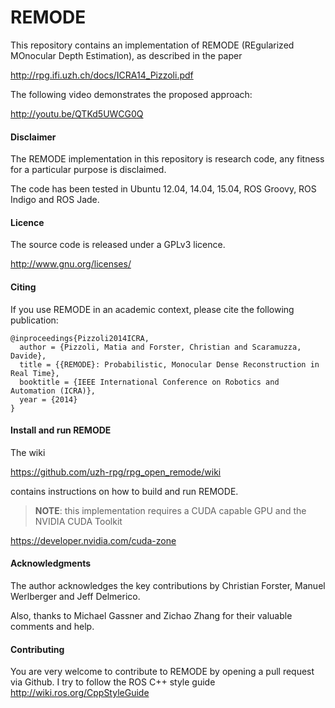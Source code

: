 REMODE
===

This repository contains an implementation of REMODE (REgularized MOnocular Depth Estimation), as described in the paper

http://rpg.ifi.uzh.ch/docs/ICRA14_Pizzoli.pdf

The following video demonstrates the proposed approach:

http://youtu.be/QTKd5UWCG0Q

#### Disclaimer

The REMODE implementation in this repository is research code, any fitness for a particular purpose is disclaimed.

The code has been tested in Ubuntu 12.04, 14.04, 15.04, ROS Groovy, ROS Indigo and ROS Jade.

#### Licence

The source code is released under a GPLv3 licence.

http://www.gnu.org/licenses/

#### Citing

If you use REMODE in an academic context, please cite the following publication:

    @inproceedings{Pizzoli2014ICRA,
      author = {Pizzoli, Matia and Forster, Christian and Scaramuzza, Davide},
      title = {{REMODE}: Probabilistic, Monocular Dense Reconstruction in Real Time},
      booktitle = {IEEE International Conference on Robotics and Automation (ICRA)},
      year = {2014}
    }
    
#### Install and run REMODE

The wiki 

https://github.com/uzh-rpg/rpg_open_remode/wiki

contains instructions on how to build and run REMODE.

> __NOTE__: this implementation requires a CUDA capable GPU and the NVIDIA CUDA Toolkit

https://developer.nvidia.com/cuda-zone
  
#### Acknowledgments

The author acknowledges the key contributions by Christian Forster, Manuel Werlberger and Jeff Delmerico.

Also, thanks to Michael Gassner and Zichao Zhang for their valuable comments and help.
   
#### Contributing

You are very welcome to contribute to REMODE by opening a pull request via Github.
I try to follow the ROS C++ style guide http://wiki.ros.org/CppStyleGuide
